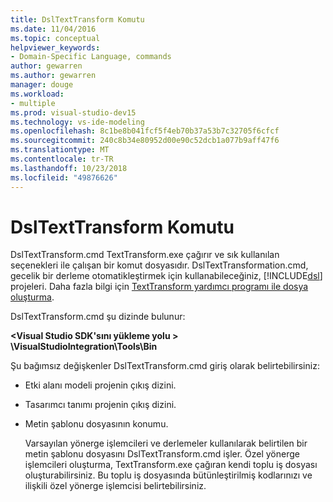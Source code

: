```yaml
---
title: DslTextTransform Komutu
ms.date: 11/04/2016
ms.topic: conceptual
helpviewer_keywords:
- Domain-Specific Language, commands
author: gewarren
ms.author: gewarren
manager: douge
ms.workload:
- multiple
ms.prod: visual-studio-dev15
ms.technology: vs-ide-modeling
ms.openlocfilehash: 8c1be8b041fcf5f4eb70b37a53b7c32705f6cfcf
ms.sourcegitcommit: 240c8b34e80952d00e90c52dcb1a077b9aff47f6
ms.translationtype: MT
ms.contentlocale: tr-TR
ms.lasthandoff: 10/23/2018
ms.locfileid: "49876626"
---
```

# <a name="the-dsltexttransform-command"></a>DslTextTransform Komutu
DslTextTransform.cmd TextTransform.exe çağırır ve sık kullanılan seçenekleri ile çalışan bir komut dosyasıdır. DslTextTransformation.cmd, gecelik bir derleme otomatikleştirmek için kullanabileceğiniz, [!INCLUDE[dsl](../modeling/includes/dsl_md.md)] projeleri. Daha fazla bilgi için [TextTransform yardımcı programı ile dosya oluşturma](../modeling/generating-files-with-the-texttransform-utility.md).

 DslTextTransform.cmd şu dizinde bulunur:

 **\<Visual Studio SDK'sını yükleme yolu > \VisualStudioIntegration\Tools\Bin**

 Şu bağımsız değişkenler DslTextTransform.cmd giriş olarak belirtebilirsiniz:

- Etki alanı modeli projenin çıkış dizini.

- Tasarımcı tanımı projenin çıkış dizini.

- Metin şablonu dosyasının konumu.

  Varsayılan yönerge işlemcileri ve derlemeler kullanılarak belirtilen bir metin şablonu dosyasını DslTextTransform.cmd işler. Özel yönerge işlemcileri oluşturma, TextTransform.exe çağıran kendi toplu iş dosyası oluşturabilirsiniz. Bu toplu iş dosyasında bütünleştirilmiş kodlarınızı ve ilişkili özel yönerge işlemcisi belirtebilirsiniz.